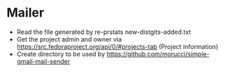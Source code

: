 Mailer
======

- Read the file generated by re-prstats new-distgits-added.txt
- Get the project admin and owner via https://src.fedoraproject.org/api/0/#projects-tab (Project information)
- Create directory to be used by https://github.com/morucci/simple-gmail-mail-sender
